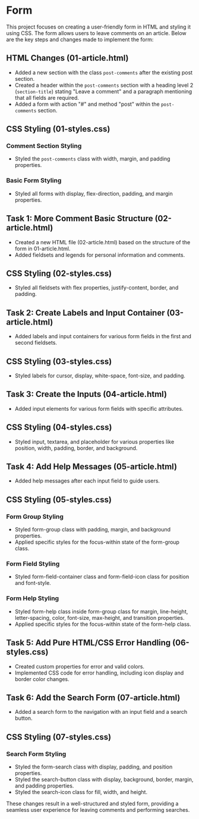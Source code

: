 # Form

This project focuses on creating a user-friendly form in HTML and styling it using CSS. The form allows users to leave comments on an article. Below are the key steps and changes made to implement the form:

## HTML Changes (01-article.html)

- Added a new section with the class `post-comments` after the existing post section.
- Created a header within the `post-comments` section with a heading level 2 (`section-title`) stating "Leave a comment" and a paragraph mentioning that all fields are required.
- Added a form with action "#" and method "post" within the `post-comments` section.

## CSS Styling (01-styles.css)

### Comment Section Styling

- Styled the `post-comments` class with width, margin, and padding properties.

### Basic Form Styling

- Styled all forms with display, flex-direction, padding, and margin properties.

## Task 1: More Comment Basic Structure (02-article.html)

- Created a new HTML file (02-article.html) based on the structure of the form in 01-article.html.
- Added fieldsets and legends for personal information and comments.

## CSS Styling (02-styles.css)

- Styled all fieldsets with flex properties, justify-content, border, and padding.

## Task 2: Create Labels and Input Container (03-article.html)

- Added labels and input containers for various form fields in the first and second fieldsets.

## CSS Styling (03-styles.css)

- Styled labels for cursor, display, white-space, font-size, and padding.

## Task 3: Create the Inputs (04-article.html)

- Added input elements for various form fields with specific attributes.

## CSS Styling (04-styles.css)

- Styled input, textarea, and placeholder for various properties like position, width, padding, border, and background.

## Task 4: Add Help Messages (05-article.html)

- Added help messages after each input field to guide users.

## CSS Styling (05-styles.css)

### Form Group Styling

- Styled form-group class with padding, margin, and background properties.
- Applied specific styles for the focus-within state of the form-group class.

### Form Field Styling

- Styled form-field-container class and form-field-icon class for position and font-style.

### Form Help Styling

- Styled form-help class inside form-group class for margin, line-height, letter-spacing, color, font-size, max-height, and transition properties.
- Applied specific styles for the focus-within state of the form-help class.

## Task 5: Add Pure HTML/CSS Error Handling (06-styles.css)

- Created custom properties for error and valid colors.
- Implemented CSS code for error handling, including icon display and border color changes.

## Task 6: Add the Search Form (07-article.html)

- Added a search form to the navigation with an input field and a search button.

## CSS Styling (07-styles.css)

### Search Form Styling

- Styled the form-search class with display, padding, and position properties.
- Styled the search-button class with display, background, border, margin, and padding properties.
- Styled the search-icon class for fill, width, and height.

These changes result in a well-structured and styled form, providing a seamless user experience for leaving comments and performing searches.
